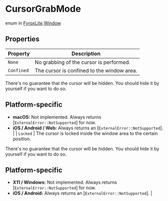 # CursorGrabMode
enum in [FyroxLite](../../scripting_api.md).[Window](../Window.md)
## Properties
| Property | Description |
|---|---|
| `None` | No grabbing of the cursor is performed. |
| `Confined` | The cursor is confined to the window area.

There's no guarantee that the cursor will be hidden. You should hide it by yourself if you
want to do so.

## Platform-specific

- **macOS:** Not implemented. Always returns [`ExternalError::NotSupported`] for now.
- **iOS / Android / Web:** Always returns an [`ExternalError::NotSupported`]. |
| `Locked` | The cursor is locked inside the window area to the certain position.

There's no guarantee that the cursor will be hidden. You should hide it by yourself if you
want to do so.

## Platform-specific

- **X11 / Windows:** Not implemented. Always returns [`ExternalError::NotSupported`] for now.
- **iOS / Android:** Always returns an [`ExternalError::NotSupported`]. |

